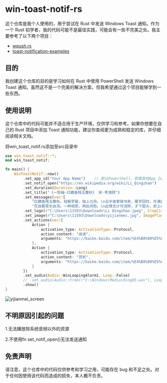 # win-toast-notif-rs
这个仓库是我个人使用的，用于尝试在 Rust 中发送 Windows Toast 通知。作为一个 Rust 初学者，我的代码可能不是最佳实践，可能会有一些不完美之处。我主要参考了以下两个项目：

- [wpush.rs](https://github.com/saez-juan/wpush.rs)
- [toast-notification-examples](https://github.com/GitHub30/toast-notification-examples)

## 目的

我创建这个仓库的目的是学习如何在 Rust 中使用 PowerShell 发送 Windows Toast 通知。虽然这不是一个完美的解决方案，但我希望通过这个项目能够学到一些东西。

## 使用说明

这个仓库中的代码可能并不适合用于生产环境，仅供学习和参考。如果你想要在自己的 Rust 项目中添加 Toast 通知功能，建议你查阅更为成熟和稳定的库，并仔细阅读相关文档。

将win_toast_notif.rs添加至src目录中
```rust
use win_toast_notif::*;
mod win_toast_notif;

fn main() {
    WinToastNotif::new()
        .set_app_id("Your App Name")    // 默认PowerShell，若需其他App Id，终端输入"Get-StartApps"获取
        .set_notif_open("https://en.wikipedia.org/wiki/Li_Qingzhao")    // 点击通知的打开链接或文件(夹)
        .set_duration(Duration::Long)
        .set_title("《一剪梅·红藕香残玉簟秋》 宋·李清照")
        .set_messages(vec![
            "红藕香残玉簟秋。轻解罗裳，独上兰舟。\n云中谁寄锦书来，雁字回时，月满西楼。",
            "花自飘零水自流。一种相思，两处闲愁。\n此情无计可消除，才下眉头，却上心头。"])
        .set_logo(r"C:\Users\11593\Downloads\Li Qingzhao.jpeg", CropCircle::True)
        .set_image(r"C:\Users\11593\Downloads\yijianmei.jpg", ImagePlacement::Top)
        .set_actions(vec![
            Action {
                activation_type: ActivationType::Protocol,
                action_content: "阅读",
                arguments: "https://baike.baidu.com/item/%E4%B8%80%E5%89%AA%E6%A2%85%C2%B7%E7%BA%A2%E8%97%95%E9%A6%99%E6%AE%8B%E7%8E%89%E7%B0%9F%E7%A7%8B/593597#1",
            },
            Action {
                activation_type: ActivationType::Protocol,
                action_content: "赏析",
                arguments: "https://baike.baidu.com/item/%E4%B8%80%E5%89%AA%E6%A2%85%C2%B7%E7%BA%A2%E8%97%95%E9%A6%99%E6%AE%8B%E7%8E%89%E7%B0%9F%E7%A7%8B/593597#4",
            }
        ])
        .set_audio(Audio::WinLoopingAlarm1, Loop::False)
        // .set_audio(Audio::From(r"C:\Windows\Media\Ring05.wav"), Loop::True)
        .show()
}
```

![yijianmei_screen](https://github.com/iKineticate/win-toast-notif-rs/assets/115683118/64c01312-9507-4423-8e43-cd3be37d8e8d)

## 不明原因引起的问题

1.无法播放除系统音频以外的资源

2.不使用fn set_notif_open()无法发送通知

## 免责声明

请注意，这个仓库中的代码仅供参考和学习之用，可能存在 bug 和不足之处。对于任何因使用该代码而造成的损失，本人概不负责。
